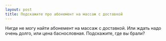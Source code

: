 ```yaml
---
layout: post 
title: Подскажите про абонемент на массаж с доставкой 
--- 
```

Нигде не могу найти абонемент на массаж с доставкой. Или ждать надо очень долго, или цена баснословная. Подскажите, где вы брали?
